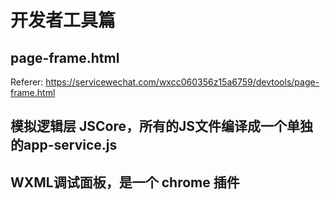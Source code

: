 # 开发者工具篇

## <webview /> page-frame.html

Referer: https://servicewechat.com/wxcc060356z15a6759/devtools/page-frame.html


## <webview /> 模拟逻辑层 JSCore，所有的JS文件编译成一个单独的app-service.js


## WXML调试面板，是一个 chrome 插件
